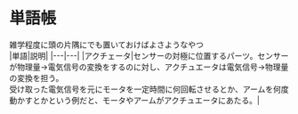 # 単語帳
雑学程度に頭の片隅にでも置いておけばよさようなやつ<br>
|単語|説明|
|---|---|
|アクチェータ|センサーの対極に位置するパーツ。センサーが物理量→電気信号の変換をするのに対し、アクチュエータは電気信号→物理量の変換を担う。<br>受け取った電気信号を元にモータを一定時間に何回転させるとか、アームを何度動かすとかという例だと、モータやアームがアクチュエータにあたる。|